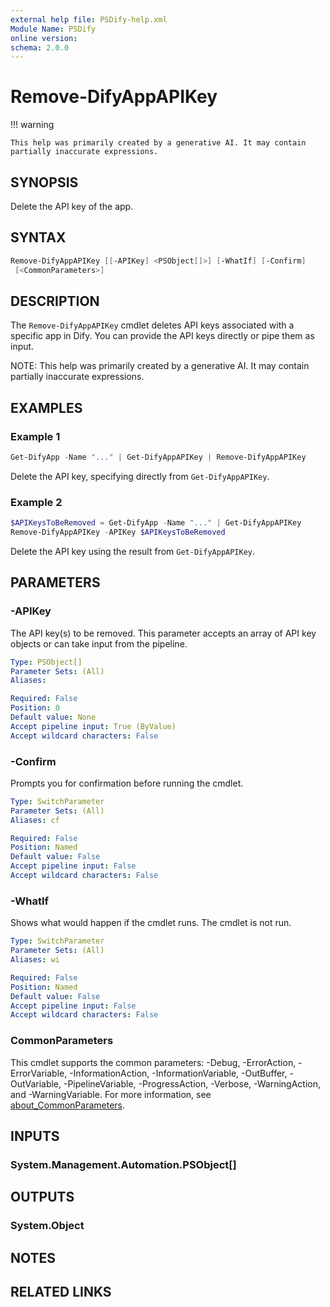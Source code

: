 ```yaml
---
external help file: PSDify-help.xml
Module Name: PSDify
online version:
schema: 2.0.0
---
```


# Remove-DifyAppAPIKey

!!! warning

    This help was primarily created by a generative AI. It may contain partially inaccurate expressions.

## SYNOPSIS

Delete the API key of the app.

## SYNTAX

```powershell
Remove-DifyAppAPIKey [[-APIKey] <PSObject[]>] [-WhatIf] [-Confirm]
 [<CommonParameters>]
```

## DESCRIPTION

The `Remove-DifyAppAPIKey` cmdlet deletes API keys associated with a specific app in Dify. You can provide the API keys directly or pipe them as input.

NOTE: This help was primarily created by a generative AI. It may contain partially inaccurate expressions.

## EXAMPLES

### Example 1

```powershell
Get-DifyApp -Name "..." | Get-DifyAppAPIKey | Remove-DifyAppAPIKey
```

Delete the API key, specifying directly from `Get-DifyAppAPIKey`.

### Example 2

```powershell
$APIKeysToBeRemoved = Get-DifyApp -Name "..." | Get-DifyAppAPIKey
Remove-DifyAppAPIKey -APIKey $APIKeysToBeRemoved
```

Delete the API key using the result from `Get-DifyAppAPIKey`.

## PARAMETERS

### -APIKey

The API key(s) to be removed. This parameter accepts an array of API key objects or can take input from the pipeline.

```yaml
Type: PSObject[]
Parameter Sets: (All)
Aliases:

Required: False
Position: 0
Default value: None
Accept pipeline input: True (ByValue)
Accept wildcard characters: False
```

### -Confirm

Prompts you for confirmation before running the cmdlet.

```yaml
Type: SwitchParameter
Parameter Sets: (All)
Aliases: cf

Required: False
Position: Named
Default value: False
Accept pipeline input: False
Accept wildcard characters: False
```

### -WhatIf

Shows what would happen if the cmdlet runs. The cmdlet is not run.

```yaml
Type: SwitchParameter
Parameter Sets: (All)
Aliases: wi

Required: False
Position: Named
Default value: False
Accept pipeline input: False
Accept wildcard characters: False
```

### CommonParameters

This cmdlet supports the common parameters: -Debug, -ErrorAction, -ErrorVariable, -InformationAction, -InformationVariable, -OutBuffer, -OutVariable, -PipelineVariable, -ProgressAction, -Verbose, -WarningAction, and -WarningVariable. For more information, see [about_CommonParameters](http://go.microsoft.com/fwlink/?LinkID=113216).

## INPUTS

### System.Management.Automation.PSObject[]

## OUTPUTS

### System.Object

## NOTES

## RELATED LINKS
